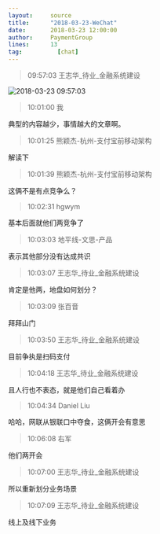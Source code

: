 ```yaml
---
layout:     source 
title:      "2018-03-23-WeChat"
date:       2018-03-23 12:00:00
author:     PaymentGroup
lines:      13 
tag:		  [chat]
---
```

> 09:57:03  王志华_待业_金融系统建设  
   
![2018-03-23 09:57:03](http://static.cocolian.cn/img/201803/20180323_095703.png) 
   
> 10:01:00  我  
   
典型的内容越少，事情越大的文章啊。   
   
> 10:01:25  熊颖杰-杭州-支付宝前移动架构  
   
解读下  
   
> 10:01:39  熊颖杰-杭州-支付宝前移动架构  
   
这俩不是有点竞争么？  
   
> 10:02:31  hgwym  
   
基本后面就他们两竞争了  
   
> 10:03:03  地平线-文思-产品  
   
表示其他部分没有达成共识  
   
> 10:03:07  王志华_待业_金融系统建设  
   
肯定是他两，地盘如何划分？  
   
> 10:03:09  张百音  
   
拜拜山门  
   
> 10:03:50  王志华_待业_金融系统建设  
   
目前争执是扫码支付  
   
> 10:04:18  王志华_待业_金融系统建设  
   
且人行也不表态，就是他们自己看着办  
   
> 10:04:34  Daniel Liu  
   
哈哈，网联从银联口中夺食，这俩开会有意思  
   
> 10:06:08  右军  
   
他们两开会   
   
> 10:07:00  王志华_待业_金融系统建设  
   
所以重新划分业务场景  
   
> 10:07:09  王志华_待业_金融系统建设  
   
线上及线下业务  
   
